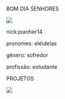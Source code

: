 BOM DIA SENHORES

![](https://i.giphy.com/media/v1.Y2lkPTc5MGI3NjExc2hydWx1Ynhmb3h1dTBmZHRvY25hMW5sY2Vuc3l2d3VkcXpkM2xuYiZlcD12MV9pbnRlcm5hbF9naWZfYnlfaWQmY3Q9Zw/gx54W1mSpeYMg/giphy.gif)

nick:joaoher14

pronomes: ele\delas

gênero: sofredor

profissão: estudante 


PROJETOS

![](https://giphy.com/clips/hamlet-UfZ47L4gCI81xtylZp)
